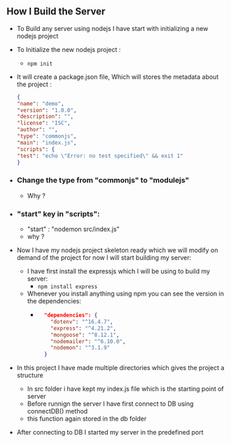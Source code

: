 ## **How I Build the Server**

- To Build any server using nodejs I have start with initializing a new nodejs project
- To Initialize the new nodejs project :
  - `npm init`
- It will create a package.json file, Which will stores the metadata about the project :

  ```json
  {
  "name": "demo",
  "version": "1.0.0",
  "description": "",
  "license": "ISC",
  "author": "",
  "type": "commonjs",
  "main": "index.js",
  "scripts": {
  "test": "echo \"Error: no test specified\" && exit 1"
  }
  ```
- ### Change the type from "commonjs" to "modulejs"
  - Why ?
- ### "start" key in "scripts":
  - "start" : "nodemon src/index.js"
  - why ?
- Now I have my nodejs project skeleton ready which we will modify on demand of the project for now I will start building my server:
  - I have first install the expressjs which I will be using to build my server:
    - `npm install express`
  - Whenever you install anything using npm you can see the version in the dependencies:
    - ```json
        "dependencies": {
          "dotenv": "^16.4.7",
          "express": "^4.21.2",
          "mongoose": "^8.12.1",
          "nodemailer": "^6.10.0",
          "nodemon": "^3.1.9"
        }
      ```
- In this project I have made multiple directories which gives the project a structure
  - In src folder i have kept my index.js file which is the starting point of server 
  - Before runnign the server I have first connect to DB using connectDB() method
  - this function again stored in the db folder 
- After connecting to DB I started my server in the predefined port